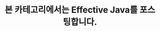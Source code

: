 ---
title: "본 카테고리에서는 Effective Java를 포스팅합니다."
last_modified_at: 2025-09-05
categories:
  - Effective java
---